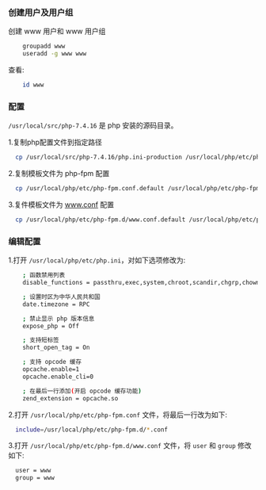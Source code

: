 
### 创建用户及用户组

创建 www 用户和 www 用户组
```sh
    groupadd www
    useradd -g www www
```
查看:
```sh
    id www
```


### 配置

`/usr/local/src/php-7.4.16` 是 php 安装的源码目录。

1.复制php配置文件到指定路径
  ```sh
    cp /usr/local/src/php-7.4.16/php.ini-production /usr/local/php/etc/php.ini
  ```

2.复制模板文件为 php-fpm 配置
  ```sh
    cp /usr/local/php/etc/php-fpm.conf.default /usr/local/php/etc/php-fpm.conf
  ```

3.复件模板文件为 www.conf 配置
  ```sh
    cp /usr/local/php/etc/php-fpm.d/www.conf.default /usr/local/php/etc/php-fpm.d/www.conf
  ```


### 编辑配置

1.打开 `/usr/local/php/etc/php.ini`，对如下选项修改为:
```sh
    ; 函数禁用列表
    disable_functions = passthru,exec,system,chroot,scandir,chgrp,chown,shell_exec,proc_open,proc_get_status,ini_alter,ini_alter,ini_restore,dl,openlog,syslog,readlink,symlink,popepassthru,stream_socket_server,escapeshellcmd,dll,popen,disk_free_space,checkdnsrr,checkdnsrr,getservbyname,getservbyport,disk_total_space,posix_ctermid,posix_get_last_error,posix_getcwd,posix_getegid,posix_geteuid,posix_getgid,posix_getgrgid,posix_getgrnam,posix_getgroups,posix_getlogin,posix_getpgid,posix_getpgrp,posix_getpid,posix_getppid,posix_getpwnam,posix_getpwuid, posix_getrlimit,posix_getsid,posix_getuid,posix_isatty, posix_kill,posix_mkfifo,posix_setegid,posix_seteuid,posix_setgid, posix_setpgid,posix_setsid,posix_setuid,posix_strerror,posix_times,posix_ttyname,posix_uname

    ; 设置时区为中华人民共和国
    date.timezone = RPC

    ; 禁止显示 php 版本信息
    expose_php = Off

    ; 支持短标签
    short_open_tag = On

    ; 支持 opcode 缓存
    opcache.enable=1
    opcache.enable_cli=0

    ; 在最后一行添加(开启 opcode 缓存功能)
    zend_extension = opcache.so
```

2.打开 `/usr/local/php/etc/php-fpm.conf` 文件，将最后一行改为如下:
  ```sh
    include=/usr/local/php/etc/php-fpm.d/*.conf
  ```

3.打开 `/usr/local/php/etc/php-fpm.d/www.conf` 文件，将 `user` 和 `group` 修改如下:
  ```sh
    user = www
    group = www
  ```
